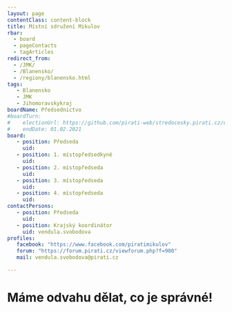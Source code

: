 ```yaml
---
layout: page
contentClass: content-block
title: Místní sdružení Mikulov
rbar:
  - board
  - pageContacts
  - tagArticles
redirect_from:
  - /JMK/
  - /Blanensko/
  - /regiony/blanensko.html
tags:
   - Blanensko
   - JMK
   - Jihomoravskykraj
boardName: Předsednictvo
#boardTurn:
#    electionUrl: https://github.com/pirati-web/stredocesky.pirati.cz/edit/master/kladno/index.md
#    endDate: 01.02.2021
board:
   - position: Předseda
     uid: 
   - position: 1. místopředsedkyně
     uid: 
   - position: 2. místopředseda
     uid: 
   - position: 3. místopředseda
     uid: 
   - position: 4. místopředseda
     uid: 
contactPersons:
   - position: Předseda
     uid: 
   - position: Krajský koordinátor
     uid: vendula.svobodova
profiles:
   facebook: "https://www.facebook.com/piratimikulov"
   forum: "https://forum.pirati.cz/viewforum.php?f=900"
   mail: vendula.svobodova@pirati.cz

---
```


# Máme odvahu dělat, co je správné!
